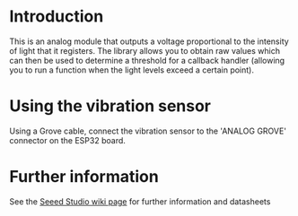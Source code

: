 # Introduction
This is an analog module that outputs a voltage proportional to the intensity
of light that it registers. The library allows you to obtain raw values which
can then be used to determine a threshold for a callback handler (allowing
you to run a function when the light levels exceed a certain point).

# Using the vibration sensor
Using a Grove cable, connect the vibration sensor to the 'ANALOG GROVE'
connector on the ESP32 board.

# Further information
See the [Seeed Studio wiki page](http://wiki.seeed.cc/Grove-Light_Sensor/) for further information and datasheets

